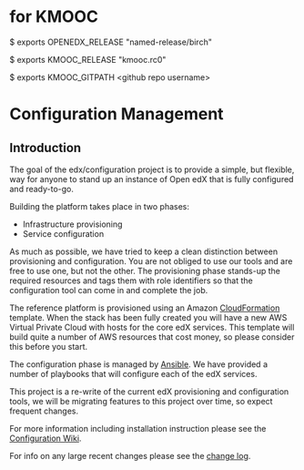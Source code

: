 # for KMOOC 

$ exports OPENEDX_RELEASE "named-release/birch"

$ exports KMOOC_RELEASE "kmooc.rc0"

$ exports KMOOC_GITPATH \<github repo username\>

# Configuration Management

## Introduction

The goal of the edx/configuration project is to provide a simple, but
flexible, way for anyone to stand up an instance of Open edX that is
fully configured and ready-to-go.

Building the platform takes place in two phases:

* Infrastructure provisioning
* Service configuration

As much as possible, we have tried to keep a clean distinction between
provisioning and configuration.  You are not obliged to use our tools
and are free to use one, but not the other.  The provisioning phase
stands-up the required resources and tags them with role identifiers
so that the configuration tool can come in and complete the job.

The reference platform is provisioned using an Amazon
[CloudFormation](http://aws.amazon.com/cloudformation/) template.
When the stack has been fully created you will have a new AWS Virtual
Private Cloud with hosts for the core edX services.  This template
will build quite a number of AWS resources that cost money, so please
consider this before you start.

The configuration phase is managed by [Ansible](http://ansible.com/).
We have provided a number of playbooks that will configure each of
the edX services.

This project is a re-write of the current edX provisioning and
configuration tools, we will be migrating features to this project
over time, so expect frequent changes.


For more information including installation instruction please see the [Configuration Wiki](https://github.com/edx/configuration/wiki).

For info on any large recent changes please see the [change log](https://github.com/edx/configuration/blob/master/CHANGELOG.md).
